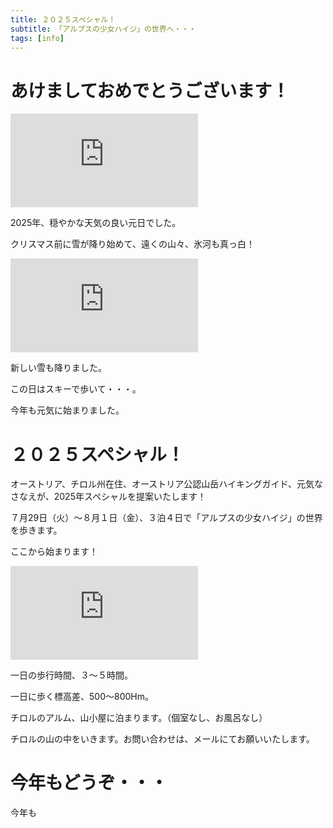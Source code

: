 ```yaml
---
title: ２０２５スペシャル！
subtitle: 「アルプスの少女ハイジ」の世界へ・・・
tags: [info]
---
```


# あけましておめでとうございます！

![20250101hafelekar1](https://piwigo.schickl.de/i.php?/upload/2025/01/07/20250107144510-ed748092-me.jpg)

2025年、穏やかな天気の良い元日でした。

クリスマス前に雪が降り始めて、遠くの山々、氷河も真っ白！

![20250103rangerkopfel](https://piwigo.schickl.de/i.php?/upload/2025/01/06/20250106101852-4346f261-me.jpg)

新しい雪も降りました。

この日はスキーで歩いて・・・。

今年も元気に始まりました。


# ２０２５スペシャル！

オーストリア、チロル州在住、オーストリア公認山岳ハイキングガイド、元気なさなえが、2025年スペシャルを提案いたします！

７月29日（火）〜８月１日（金）、３泊４日で「アルプスの少女ハイジ」の世界を歩きます。

ここから始まります！

![20240604gießßenbach](https://piwigo.schickl.de/i.php?/upload/2025/01/07/20250107071238-05b26230-me.jpg)

一日の歩行時間、３〜５時間。

一日に歩く標高差、500〜800Hm。

チロルのアルム、山小屋に泊まります。（個室なし、お風呂なし）

チロルの山の中をいきます。お問い合わせは、メールにてお願いいたします。


# 今年もどうぞ・・・

今年も







